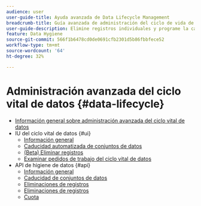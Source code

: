 ```yaml
---
audience: user
user-guide-title: Ayuda avanzada de Data Lifecycle Management
breadcrumb-title: Guía avanzada de administración del ciclo de vida de datos
user-guide-description: Elimine registros individuales y programe la caducidad de los conjuntos de datos en Experience Platform para la limpieza de datos, la eliminación de datos anónimos y la minimización de datos.
feature: Data Hygiene
source-git-commit: 566f1b6478cd0de0691cfb2301d5b86fbbfece52
workflow-type: tm+mt
source-wordcount: '64'
ht-degree: 32%

---
```



# Administración avanzada del ciclo vital de datos {#data-lifecycle}

* [Información general sobre administración avanzada del ciclo vital de datos](./home.md)
* IU del ciclo vital de datos {#ui}
   * [Información general](./ui/overview.md)
   * [Caducidad automatizada de conjuntos de datos](./ui/dataset-expiration.md)
   * [(Beta) Eliminar registros](./ui/record-delete.md)
   * [Examinar pedidos de trabajo del ciclo vital de datos](./ui/browse.md)
* API de higiene de datos {#api}
   * [Información general](./api/overview.md)
   * [Caducidad de conjuntos de datos](./api/dataset-expiration.md)
   * [Eliminaciones de registros](./api/jobs.md)
   * [Eliminaciones de registros](./api/workorder.md)
   * [Cuota](./api/quota.md)
